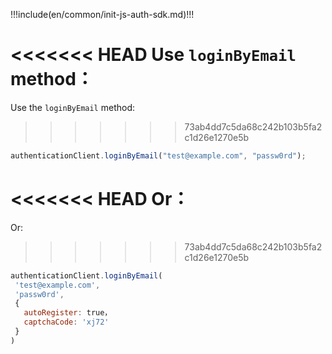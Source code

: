 !!!include(en/common/init-js-auth-sdk.md)!!!

<<<<<<< HEAD
Use `loginByEmail` method：
=======
Use the `loginByEmail` method:
>>>>>>> 73ab4dd7c5da68c242b103b5fa2c1d26e1270e5b

```javascript
authenticationClient.loginByEmail("test@example.com", "passw0rd");
```

<<<<<<< HEAD
Or：
=======
Or:
>>>>>>> 73ab4dd7c5da68c242b103b5fa2c1d26e1270e5b

```javascript
authenticationClient.loginByEmail(
 'test@example.com',
 'passw0rd',
 {
   autoRegister: true，
   captchaCode: 'xj72'
 }
)
```
